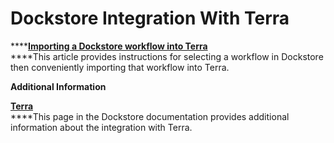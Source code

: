 # Dockstore Integration With Terra

\*\*\*\*[**Importing a Dockstore workflow into Terra**](https://support.terra.bio/hc/en-us/articles/360038137292)  
****This article provides instructions for selecting a workflow in Dockstore then conveniently importing that workflow into Terra.

**Additional Information**

[**Terra**](https://docs.dockstore.org/en/develop/launch-with/terra-launch-with.html#terra)  
****This page in the Dockstore documentation provides additional information about the integration with Terra.







